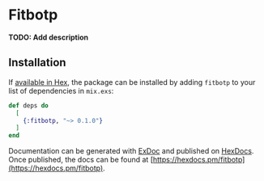 # Fitbotp

**TODO: Add description**

## Installation

If [available in Hex](https://hex.pm/docs/publish), the package can be installed
by adding `fitbotp` to your list of dependencies in `mix.exs`:

```elixir
def deps do
  [
    {:fitbotp, "~> 0.1.0"}
  ]
end
```

Documentation can be generated with [ExDoc](https://github.com/elixir-lang/ex_doc)
and published on [HexDocs](https://hexdocs.pm). Once published, the docs can
be found at [https://hexdocs.pm/fitbotp](https://hexdocs.pm/fitbotp).

